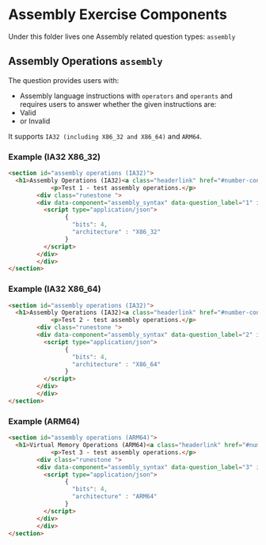 # Assembly Exercise Components

Under this folder lives one Assembly related question types:
```assembly```

## Assembly Operations ```assembly```
The question provides users with: 
- Assembly language instructions with ```operators``` and ```operants```
and requires users to answer whether the given instructions are:
- Valid
- or Invalid

It supports ```IA32 (including X86_32 and X86_64)``` and ```ARM64```. 

### **Example (IA32 X86_32)**
```html
<section id="assembly operations (IA32)">
  <h1>Assembly Operations (IA32)<a class="headerlink" href="#number-conversion" title="Permalink to this heading">¶</a></h1>
            <p>Test 1 - test assembly operations.</p>
        <div class="runestone ">
        <div data-component="assembly_syntax" data-question_label="1" id="q_test_x86_32"  style="visibility: hidden;">
          <script type="application/json">
                {
                  "bits": 4,
                  "architecture" : "X86_32"
                }
          </script>
        </div>
        </div>
</section>
```

### **Example (IA32 X86_64)**
```html
<section id="assembly operations (IA32)">
  <h1>Assembly Operations (IA32)<a class="headerlink" href="#number-conversion" title="Permalink to this heading">¶</a></h1>
            <p>Test 2 - test assembly operations.</p>
        <div class="runestone ">
        <div data-component="assembly_syntax" data-question_label="2" id="q_test_x86_64"  style="visibility: hidden;">
          <script type="application/json">
                {
                  "bits": 4,
                  "architecture" : "X86_64"
                }
          </script>
        </div>
        </div>
</section>
```

### **Example (ARM64)**
```html
<section id="assembly operations (ARM64)">
  <h1>Virtual Memory Operations (ARM64)<a class="headerlink" href="#number-conversion" title="Permalink to this heading">¶</a></h1>
            <p>Test 3 - test assembly operations.</p>
        <div class="runestone ">
        <div data-component="assembly_syntax" data-question_label="3" id="q_test_arm64"  style="visibility: hidden;">
          <script type="application/json">
                {
                  "bits": 4,
                  "architecture" : "ARM64"
                }
          </script>
        </div>
        </div>
</section>
```